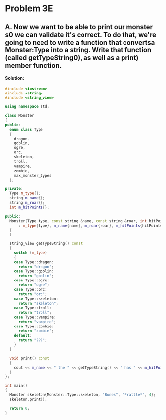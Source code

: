 # Problem 3E

## A. Now we want to be able to print our monster s0 we can validate it's correct. To do that, we're going to need to write a function that convertsa Monster:Type into a string. Write that function (called getTypeString0), as well as a print) member function.

#### **Solution:**

```c++
#include <iostream>
#include <string>
#include <string_view>

using namespace std;

class Monster
{
public:
  enum class Type
  {
    dragon,
    goblin,
    ogre,
    orc,
    skeleton,
    troll,
    vampire,
    zombie,
    max_monster_types
  };

private:
  Type m_type{};
  string m_name{};
  string m_roar{};
  int m_hitPoints{};

public:
  Monster(Type type, const string &name, const string &roar, int hitPoints)
      : m_type{type}, m_name{name}, m_roar{roar}, m_hitPoints{hitPoints}
  {
  }

  string_view getTypeString() const
  {
    switch (m_type)
    {
    case Type::dragon:
      return "dragon";
    case Type::goblin:
      return "goblin";
    case Type::ogre:
      return "ogre";
    case Type::orc:
      return "orc";
    case Type::skeleton:
      return "skeleton";
    case Type::troll:
      return "troll";
    case Type::vampire:
      return "vampire";
    case Type::zombie:
      return "zombie";
    default:
      return "???";
    }
  }

  void print() const
  {
    cout << m_name << " the " << getTypeString() << " has " << m_hitPoints << " hit points and says " << m_roar << '\n';
  }
};

int main()
{
  Monster skeleton{Monster::Type::skeleton, "Bones", "*rattle*", 4};
  skeleton.print();

  return 0;
}
```
